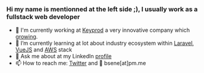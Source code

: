 ### Hi my name is mentionned at the left side ;), I usually work as a fullstack web developer

<!--
**bsene/bsene** is a ✨ _special_ ✨ repository because its `README.md` (this file) appears on your GitHub profile.

Here are some ideas to get you started:

- 🔭 I’m currently working on ...
- 🌱 I’m currently learning ...
- 👯 I’m looking to collaborate on ...
- 🤔 I’m looking for help with ...
- 💬 Ask me about ...
- 📫 How to reach me: ...
- 😄 Pronouns: ...
- ⚡ Fun fact: ...
-->

- 🔭 I'm currently working at [Keyprod](http://www.keyprod.com/) a very innovative company which [growing](https://www.welcometothejungle.com/fr/companies/jpb-systeme/jobs/developpeur-informatique-full-stack_montereau-sur-le-jard).
- 🌱 I’m currently learning at lot about industry ecosystem within [Laravel](https://laravel.com/), [VueJS](https://vuejs.org/) and [AWS](https://aws.amazon.com) stack
- 💬 Ask me about at my LinkedIn [profile](https://www.linkedin.com/in/%E2%9B%B5-birame-sene-%E2%9B%B5-1a7b971b/)
- 📫 How to reach me: [Twitter]() and :email: bsene[at]pm.me 



